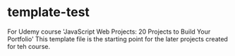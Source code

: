 # template-test
For Udemy course 'JavaScript Web Projects: 20 Projects to Build Your Portfolio'
This template file is the starting point for the later projects created for teh course.
